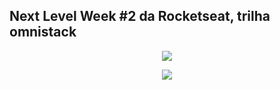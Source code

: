 
## Next Level Week #2 da Rocketseat, trilha omnistack

<p align="center">
  <img src="https://github.com/bruzt/rocketseat-nlw-2-omnistack/blob/master/nlw2-1.gif?raw=true">
</p>
<p align="center">
  <img src="https://github.com/bruzt/rocketseat-nlw-2-omnistack/blob/master/nlw2-2.gif?raw=true">
</p>
